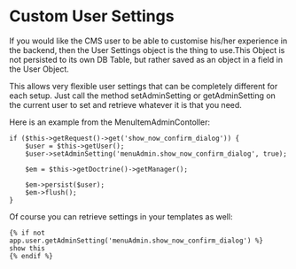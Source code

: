 Custom User Settings
====================

If you would like the CMS user to be able to customise his/her experience in the backend, then the User Settings object is the thing to use.This Object is not persisted to its own DB Table, but rather saved as an object in a field in the User Object.

This allows very flexible user settings that can be completely different for each setup. Just call the method setAdminSetting or getAdminSetting on the current user to set and retrieve whatever it is that you need.

Here is an example from the MenuItemAdminContoller:

```
if ($this->getRequest()->get('show_now_confirm_dialog')) {
    $user = $this->getUser();
    $user->setAdminSetting('menuAdmin.show_now_confirm_dialog', true);

    $em = $this->getDoctrine()->getManager();

    $em->persist($user);
    $em->flush();
}
```

Of course you can retrieve settings in your templates as well:

```
{% if not app.user.getAdminSetting('menuAdmin.show_now_confirm_dialog') %}
show this
{% endif %}
```